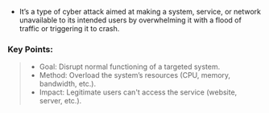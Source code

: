 - It’s a type of cyber attack aimed at making a system, service, or network unavailable to its intended users by overwhelming it with a flood of traffic or triggering it to crash.

### Key Points:
>- Goal: Disrupt normal functioning of a targeted system.
>- Method: Overload the system’s resources (CPU, memory, bandwidth, etc.).
>- Impact: Legitimate users can't access the service (website, server, etc.).
